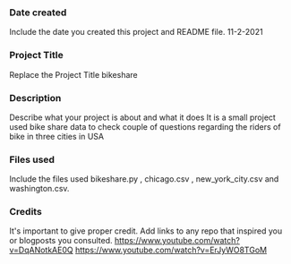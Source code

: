 ### Date created
Include the date you created this project and README file.
11-2-2021
### Project Title
Replace the Project Title
bikeshare
### Description
Describe what your project is about and what it does
It is a small project used bike share data to check couple of questions regarding the riders of bike in three cities in USA
### Files used
Include the files used
bikeshare.py , chicago.csv , new_york_city.csv and washington.csv.
### Credits
It's important to give proper credit. Add links to any repo that inspired you or blogposts you consulted.
https://www.youtube.com/watch?v=DqANotkAE0Q
https://www.youtube.com/watch?v=ErJyWO8TGoM
